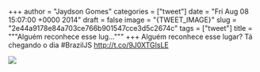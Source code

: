 
+++
author = "Jaydson Gomes"
categories = ["tweet"]
date = "Fri Aug 08 15:07:00 +0000 2014"
draft = false
image = "{TWEET_IMAGE}"
slug = "2e44a9178e84a703ce766b901547cce3d5c2674c"
tags = ["tweet"]
title = """Alguém reconhece esse lug..."""
+++
Alguém reconhece esse lugar? Tá chegando o dia #BrazilJS http://t.co/9J0XTGIsLE

![](/images/tweet-media/497760895142219777-Buhm102IIAAVbC5.jpg)